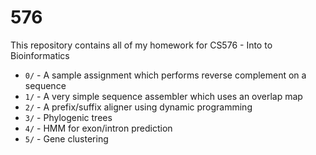 # 576
This repository contains all of my homework for CS576 - Into to Bioinformatics

- `0/` - A sample assignment which performs reverse complement on a sequence
- `1/` - A very simple sequence assembler which uses an overlap map
- `2/` - A prefix/suffix aligner using dynamic programming
- `3/` - Phylogenic trees
- `4/` - HMM for exon/intron prediction
- `5/` - Gene clustering
